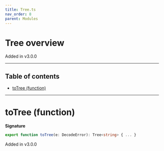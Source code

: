 ```yaml
---
title: Tree.ts
nav_order: 8
parent: Modules
---
```


# Tree overview

Added in v3.0.0

---

<h2 class="text-delta">Table of contents</h2>

- [toTree (function)](#totree-function)

---

# toTree (function)

**Signature**

```ts
export function toTree(e: DecodeError): Tree<string> { ... }
```

Added in v3.0.0
